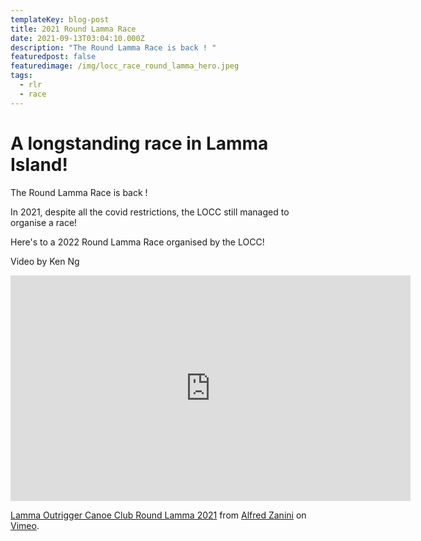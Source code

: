 ```yaml
---
templateKey: blog-post
title: 2021 Round Lamma Race
date: 2021-09-13T03:04:10.000Z
description: "The Round Lamma Race is back ! "
featuredpost: false
featuredimage: /img/locc_race_round_lamma_hero.jpeg
tags:
  - rlr
  - race
---
```

# A longstanding race in Lamma Island! 

T﻿he Round Lamma Race is back !

In 2021, despite all the covid restrictions, the LOCC still managed to organise a race!

Here's to a 2022 Round Lamma Race organised by the LOCC!

Video by Ken Ng

<iframe src="https://player.vimeo.com/video/717009250?h=868b05c8c1" width="640" height="361" frameborder="0" allow="autoplay; fullscreen; picture-in-picture" allowfullscreen></iframe>
<p><a href="https://vimeo.com/717009250">Lamma Outrigger Canoe Club Round Lamma 2021</a> from <a href="https://vimeo.com/user172077472">Alfred Zanini</a> on <a href="https://vimeo.com">Vimeo</a>.</p>